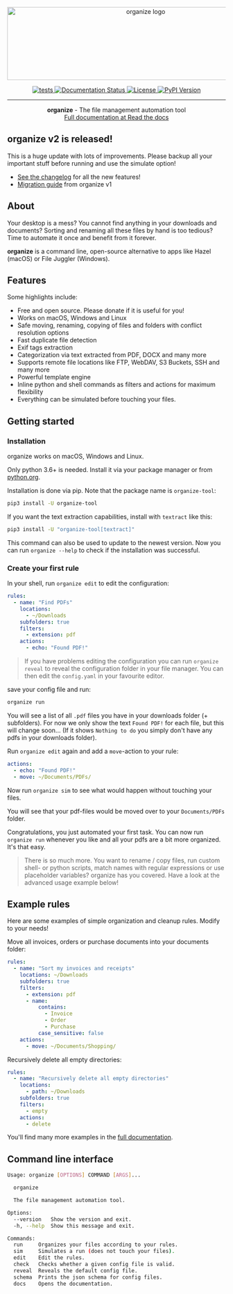 <p align="center">
  <img width="623" height="168" src="https://github.com/tfeldmann/organize/raw/gh-pages/img/organize.svg?sanitize=true" alt="organize logo">
</p>

<div align="center">

<a href="https://github.com/tfeldmann/organize/actions/workflows/tests.yml">
  <img src="https://github.com/tfeldmann/organize/actions/workflows/tests.yml/badge.svg" title="tests">
</a>
<a href="https://organize.readthedocs.io/en/latest/?badge=latest">
  <img src="https://readthedocs.org/projects/organize/badge/?version=latest" title="Documentation Status">
</a>
<a href="https://github.com/tfeldmann/organize/blob/main/LICENSE.txt">
  <img src="https://img.shields.io/badge/license-MIT-blue.svg" title="License">
</a>
<a href="https://pypi.org/project/organize-tool/">
  <img src="https://img.shields.io/pypi/v/organize-tool" title="PyPI Version">
</a>

</div>

---

<p align="center"> <b>organize</b> - The file management automation tool
<br>
<a href="https://organize.readthedocs.io/" target="_blank">Full documentation at Read the docs</a>
</p>

## **organize v2 is released!**

This is a huge update with lots of improvements.
Please backup all your important stuff before running and use the simulate option!

- [See the changelog](https://organize.readthedocs.io/en/latest/changelog/) for all the new
  features!
- [Migration guide](https://organize.readthedocs.io/en/latest/updating-from-v1/) from organize v1

## About

Your desktop is a mess? You cannot find anything in your downloads and
documents? Sorting and renaming all these files by hand is too tedious?
Time to automate it once and benefit from it forever.

**organize** is a command line, open-source alternative to apps like Hazel (macOS)
or File Juggler (Windows).

## Features

Some highlights include:

- Free and open source. Please donate if it is useful for you!
- Works on macOS, Windows and Linux
- Safe moving, renaming, copying of files and folders with conflict resolution options
- Fast duplicate file detection
- Exif tags extraction
- Categorization via text extracted from PDF, DOCX and many more
- Supports remote file locations like FTP, WebDAV, S3 Buckets, SSH and many more
- Powerful template engine
- Inline python and shell commands as filters and actions for maximum flexibility
- Everything can be simulated before touching your files.

## Getting started

### Installation

organize works on macOS, Windows and Linux.

Only python 3.6+ is needed.
Install it via your package manager or from [python.org](https://python.org).

Installation is done via pip. Note that the package name is `organize-tool`:

```bash
pip3 install -U organize-tool
```

If you want the text extraction capabilities, install with `textract` like this:

```bash
pip3 install -U "organize-tool[textract]"
```

This command can also be used to update to the newest version. Now you can run `organize --help` to check if the installation was successful.

### Create your first rule

In your shell, run `organize edit` to edit the configuration:

```yaml
rules:
  - name: "Find PDFs"
    locations:
      - ~/Downloads
    subfolders: true
    filters:
      - extension: pdf
    actions:
      - echo: "Found PDF!"
```

> If you have problems editing the configuration you can run `organize reveal` to reveal the configuration folder in your file manager. You can then edit the `config.yaml` in your favourite editor.

save your config file and run:

```sh
organize run
```

You will see a list of all `.pdf` files you have in your downloads folder (+ subfolders).
For now we only show the text `Found PDF!` for each file, but this will change soon...
(If it shows `Nothing to do` you simply don't have any pdfs in your downloads folder).

Run `organize edit` again and add a `move`-action to your rule:

```yml
actions:
  - echo: "Found PDF!"
  - move: ~/Documents/PDFs/
```

Now run `organize sim` to see what would happen without touching your files.

You will see that your pdf-files would be moved over to your `Documents/PDFs` folder.

Congratulations, you just automated your first task. You can now run `organize run`
whenever you like and all your pdfs are a bit more organized. It's that easy.

> There is so much more. You want to rename / copy files, run custom shell- or python scripts, match names with regular expressions or use placeholder variables? organize has you covered. Have a look at the advanced usage example below!

## Example rules

Here are some examples of simple organization and cleanup rules. Modify to your needs!

Move all invoices, orders or purchase documents into your documents folder:

```yaml
rules:
  - name: "Sort my invoices and receipts"
    locations: ~/Downloads
    subfolders: true
    filters:
      - extension: pdf
      - name:
          contains:
            - Invoice
            - Order
            - Purchase
          case_sensitive: false
    actions:
      - move: ~/Documents/Shopping/
```

Recursively delete all empty directories:

```yaml
rules:
  - name: "Recursively delete all empty directories"
    locations:
      - path: ~/Downloads
    subfolders: true
    filters:
      - empty
    actions:
      - delete
```

<!--<details markdown="1">
  <summary markdown="1">Advanced example</summary>

This example shows some advanced features like placeholder variables, pluggable
actions, limited recursion through subfolders and filesystems (FTP and ZIP):

This rule:

- Searches recursively in your documents folder (three levels deep) and on a FTP server
- for files with **pdf** or **docx** extension
- that have a created timestamp
- Asks for user confirmation for each file
- Moves them according to their extensions and **created** timestamps:
- `script.docx` will be moved to `~/Documents/DOCX/2018-01/script.docx`
- `demo.pdf` will be moved to `~/Documents/PDF/2016-12/demo.pdf`
- If this new is already taken, a counter is appended to the filename ("rename_new")
- Creates a zip backup file on your desktop containing all files.

```yaml
rules:
  - name: "Download, cleanup and backup"
    locations:
      - path: ~/Documents
        max_depth: 3
      - path: ftps://demo:demo@demo.wftpserver.com
    filters:
      - extension:
          - pdf
          - docx
      - created
    actions:
      - confirm:
          msg: "Really continue?"
          default: true
      - move:
          dest: "~/Documents/{extension.upper()}/{created.strftime('%Y-%m')}/"
          on_conflict: rename_new
      - copy: "zip:///Users/thomas/Desktop/backup.zip"
```

</details>-->

You'll find many more examples in the <a href="https://tfeldmann.github.io/organize" target="_blank">full documentation</a>.

## Command line interface

```sh
Usage: organize [OPTIONS] COMMAND [ARGS]...

  organize

  The file management automation tool.

Options:
  --version   Show the version and exit.
  -h, --help  Show this message and exit.

Commands:
  run     Organizes your files according to your rules.
  sim     Simulates a run (does not touch your files).
  edit    Edit the rules.
  check   Checks whether a given config file is valid.
  reveal  Reveals the default config file.
  schema  Prints the json schema for config files.
  docs    Opens the documentation.
```
